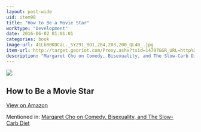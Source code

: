 ```yaml
---
layout: post-wide
uid: item98
title: "How to Be a Movie Star"
worktype: "Development"
date: 2016-06-02 01:01:01
categories: book
image-url: 41Lb80KDCaL._SY291_BO1,204,203,200_QL40_.jpg
item-url: http://target.georiot.com/Proxy.ashx?tsid=14707&GR_URL=http%3A%2F%2Fwww.amazon.com%2FHow-Movie-Star-Elizabeth-Hollywood%2Fdp%2F0547134649%2F
description: "Margaret Cho on Comedy, Bisexuality, and The Slow-Carb Diet"
---
```

<a href="http://target.georiot.com/Proxy.ashx?tsid=14707&GR_URL=http%3A%2F%2Fwww.amazon.com%2FHow-Movie-Star-Elizabeth-Hollywood%2Fdp%2F0547134649%2F" target="blank"><img src="../../../../img/thumbs/41Lb80KDCaL._SY291_BO1,204,203,200_QL40_.jpg" class="prod-img"></a>
<h2>How to Be a Movie Star</h2>
<p><a class="btn btn-primary" href="http://target.georiot.com/Proxy.ashx?tsid=14707&GR_URL=http%3A%2F%2Fwww.amazon.com%2FHow-Movie-Star-Elizabeth-Hollywood%2Fdp%2F0547134649%2F" target="blank">View on Amazon</a><p>
<p>Mentioned in: <a href="http://fourhourworkweek.com/2014/11/10/margaret-cho/" target="blank">Margaret Cho on Comedy, Bisexuality, and The Slow-Carb Diet</a></p>
